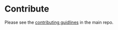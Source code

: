 <!-- 
SPDX-FileCopyrightText: Copyright (c) 2021 Matthew Nickson 

SPDX-License-Identifier: CC0-1.0
-->
# Contribute

Please see the [contributing guidlines](https://github.com/SidingsMedia/Sidings-Media-Railway-Controller/blob/d6e5ff56b378a8c136afe48047995a16ff2acffc/CONTRIBUTING.md) in the main repo.